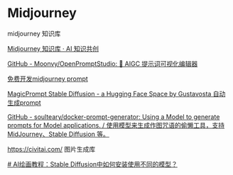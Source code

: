 # Midjourney

midjourney 知识库

[Midjourney 知识库 · AI 知识共创](https://tob-design.yuque.com/kxcufk/mj)

[GitHub - Moonvy/OpenPromptStudio: 🥣 AIGC 提示词可视化编辑器](https://github.com/Moonvy/OpenPromptStudio)

[免费开发midjourney prompt](https://prompthero.com/openjourney-prompts)

[MagicPrompt Stable Diffusion - a Hugging Face Space by Gustavosta 自动生成prompt](https://huggingface.co/spaces/Gustavosta/MagicPrompt-Stable-Diffusion)

[GitHub - soulteary/docker-prompt-generator: Using a Model to generate prompts for Model applications. / 使用模型来生成作图咒语的偷懒工具，支持 MidJourney、Stable Diffusion 等。](https://github.com/soulteary/docker-prompt-generator)

https://civitai.com/ 图片生成库



[# AI绘画教程：Stable Diffusion中如何安装使用不同的模型？](https://zhuanlan.zhihu.com/p/619553604)


